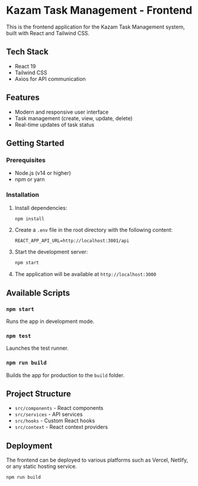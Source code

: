 # Kazam Task Management - Frontend

This is the frontend application for the Kazam Task Management system, built with React and Tailwind CSS.

## Tech Stack

- React 19
- Tailwind CSS
- Axios for API communication

## Features

- Modern and responsive user interface
- Task management (create, view, update, delete)
- Real-time updates of task status

## Getting Started

### Prerequisites

- Node.js (v14 or higher)
- npm or yarn

### Installation

1. Install dependencies:
   ```bash
   npm install
   ```

2. Create a `.env` file in the root directory with the following content:
   ```
   REACT_APP_API_URL=http://localhost:3001/api
   ```

3. Start the development server:
   ```bash
   npm start
   ```

4. The application will be available at `http://localhost:3000`

## Available Scripts

### `npm start`

Runs the app in development mode.

### `npm test`

Launches the test runner.

### `npm run build`

Builds the app for production to the `build` folder.

## Project Structure

- `src/components` - React components
- `src/services` - API services
- `src/hooks` - Custom React hooks
- `src/context` - React context providers

## Deployment

The frontend can be deployed to various platforms such as Vercel, Netlify, or any static hosting service.

```bash
npm run build
```

